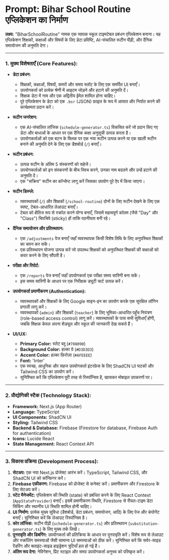 # Prompt: Bihar School Routine एप्लिकेशन का निर्माण

**लक्ष्य:** "BiharSchoolRoutine" नामक एक व्यापक स्कूल टाइमटेबल प्रबंधन एप्लिकेशन बनाना। यह एप्लिकेशन शिक्षकों, कक्षाओं और विषयों के लिए डेटा प्रविष्टि, AI-संचालित रूटीन पीढ़ी, और दैनिक समायोजन की अनुमति देगा।

---

### **1. मुख्य विशेषताएँ (Core Features):**

- **डेटा प्रबंधन:**
    - शिक्षकों, कक्षाओं, विषयों, कमरों और समय स्लॉट के लिए एक समर्पित UI बनाएँ।
    - उपयोगकर्ता को प्रत्येक श्रेणी में आइटम जोड़ने और हटाने की अनुमति दें।
    - शिक्षक डेटा में नाम और एक अद्वितीय ईमेल शामिल होना चाहिए।
    - पूरे एप्लिकेशन के डेटा को एक `.bsr` (JSON) फ़ाइल के रूप में आयात और निर्यात करने की कार्यक्षमता प्रदान करें।

- **रूटीन जनरेशन:**
    - एक AI-संचालित लॉजिक (`schedule-generator.ts`) विकसित करें जो प्रदान किए गए डेटा और बाधाओं के आधार पर एक दैनिक कक्षा अनुसूची उत्पन्न करता है।
    - उपयोगकर्ताओं को एक बटन के क्लिक पर एक नया रूटीन उत्पन्न करने या एक खाली रूटीन बनाने की अनुमति देने के लिए एक डैशबोर्ड (`/`) बनाएँ।

- **रूटीन प्रबंधन:**
    - उत्पन्न रूटीन के अंतिम 5 संस्करणों को सहेजें।
    - उपयोगकर्ताओं को इन संस्करणों के बीच स्विच करने, उनका नाम बदलने और उन्हें हटाने की अनुमति दें।
    - एक "सक्रिय" रूटीन का कॉन्सेप्ट लागू करें जिसका उपयोग पूरे ऐप में किया जाएगा।

- **रूटीन डिस्प्ले:**
    - व्यवस्थापकों (`/`) और शिक्षकों (`/school-routine`) दोनों के लिए रूटीन देखने के लिए एक स्पष्ट, टेबल-आधारित लेआउट बनाएँ।
    - टेबल को क्षैतिज रूप से स्क्रॉल करने योग्य बनाएँ, जिसमें महत्वपूर्ण कॉलम (जैसे "Day" और "Class") चिपचिपे (sticky) हों ताकि पठनीयता बनी रहे।

- **दैनिक समायोजन और प्रतिस्थापन:**
    - एक `/adjustments` पेज बनाएँ जहाँ व्यवस्थापक किसी विशेष तिथि के लिए अनुपस्थित शिक्षकों का चयन कर सकें।
    - एक प्रतिस्थापन योजना उत्पन्न करें जो उपलब्ध शिक्षकों को अनुपस्थित शिक्षकों की कक्षाओं को कवर करने के लिए सौंपती है।

- **परीक्षा और रिपोर्ट:**
    - एक `/reports` पेज बनाएँ जहाँ उपयोगकर्ता एक परीक्षा समय सारिणी बना सकें।
    - इस समय सारिणी के आधार पर एक निरीक्षक ड्यूटी चार्ट उत्पन्न करें।

- **उपयोगकर्ता प्रमाणीकरण (Authentication):**
    - व्यवस्थापकों और शिक्षकों के लिए Google साइन-इन का उपयोग करके एक सुरक्षित लॉगिन प्रणाली लागू करें।
    - व्यवस्थापकों (`admin`) और शिक्षकों (`teacher`) के लिए भूमिका-आधारित पहुँच नियंत्रण (role-based access control) लागू करें। व्यवस्थापकों के पास सभी सुविधाएँ होंगी, जबकि शिक्षक केवल अपना शेड्यूल और स्कूल की जानकारी देख सकते हैं।

- **UI/UX:**
    - **Primary Color:** स्लेट ब्लू (`#708090`)
    - **Background Color:** हल्का ग्रे (`#D3D3D3`)
    - **Accent Color:** हल्का फ़िरोज़ा (`#AFEEEE`)
    - **Font:** 'Inter'
    - एक स्वच्छ, आधुनिक और सहज उपयोगकर्ता इंटरफ़ेस के लिए ShadCN UI घटकों और Tailwind CSS का उपयोग करें।
    - सुनिश्चित करें कि एप्लिकेशन पूरी तरह से रिस्पॉन्सिव है, खासकर मोबाइल उपकरणों पर।

---

### **2. प्रौद्योगिकी स्टैक (Technology Stack):**

- **Framework:** Next.js (App Router)
- **Language:** TypeScript
- **UI Components:** ShadCN UI
- **Styling:** Tailwind CSS
- **Backend & Database:** Firebase (Firestore for database, Firebase Auth for authentication)
- **Icons:** Lucide React
- **State Management:** React Context API

---

### **3. विकास प्रक्रिया (Development Process):**

1.  **सेटअप:** एक नया Next.js प्रोजेक्ट आरंभ करें। TypeScript, Tailwind CSS, और ShadCN UI को कॉन्फ़िगर करें।
2.  **Firebase एकीकरण:** Firebase को प्रोजेक्ट से कनेक्ट करें। प्रमाणीकरण और Firestore के लिए सेटअप करें।
3.  **स्टेट मैनेजमेंट:** एप्लिकेशन की स्थिति (state) को प्रबंधित करने के लिए React Context (`AppStateProvider`) बनाएँ। इसमें प्रमाणीकरण स्थिति, Firestore से रीयल-टाइम डेटा सिंकिंग और स्थानीय UI स्थिति शामिल होनी चाहिए।
4.  **UI निर्माण:** प्रत्येक मुख्य सुविधा (डैशबोर्ड, डेटा प्रबंधन, समायोजन, आदि) के लिए पेज और कंपोनेंट बनाएँ। सुनिश्चित करें कि लेआउट रिस्पॉन्सिव है।
5.  **कोर लॉजिक:** रूटीन पीढ़ी (`schedule-generator.ts`) और प्रतिस्थापन (`substitution-generator.ts`) के लिए मुख्य तर्क लिखें।
6.  **पुनरावृति और डिबगिंग:** उपयोगकर्ता की प्रतिक्रिया के आधार पर पुनरावृति करें। विशेष रूप से लेआउट और स्क्रॉलिंग समस्याओं जैसी सामान्य UI समस्याओं को ठीक करें। सुनिश्चित करें कि सर्वर-साइड रेंडरिंग और क्लाइंट-साइड हाइड्रेशन त्रुटियाँ हल हो गई हैं।
7.  **अंतिम रूप देना:** नेविगेशन, प्रिंट स्टाइल और समग्र उपयोगकर्ता अनुभव को परिष्कृत करें।
